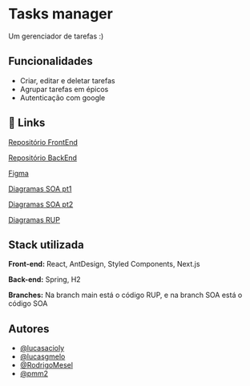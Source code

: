 
# Tasks manager

Um gerenciador de tarefas :)


## Funcionalidades

- Criar, editar e deletar tarefas
- Agrupar tarefas em épicos
- Autenticação com google



## 🔗 Links
[Repositório FrontEnd](https://github.com/lucasgmelo/habiting)

[Repositório BackEnd](https://github.com/lucasacioly/tasks-manager)

[Figma](https://www.figma.com/file/cUCzaQh6hjB6Bj0STDFqpz/Tasks-Manager?type=design&node-id=0%3A1&mode=design&t=6w9Z3371dmRGQQ8y-1)

[Diagramas SOA pt1](https://online.visual-paradigm.com/share.jsp?id=323636343737312d31#diagram:workspace=acnbcjhx&proj=0&id=1)

[Diagramas SOA pt2](https://online.visual-paradigm.com/share.jsp?id=323636343737312d32#diagram:workspace=acnbcjhx&proj=0&id=2)

[Diagramas RUP](https://online.visual-paradigm.com/share.jsp?id=323636343737312d33#diagram:workspace=acnbcjhx&proj=0&id=3)
## Stack utilizada

**Front-end:** React, AntDesign, Styled Components, Next.js

**Back-end:** Spring, H2

**Branches:** Na branch main está o código RUP, e na branch SOA está o código SOA


## Autores

- [@lucasacioly](https://github.com/lucasacioly)
- [@lucasgmelo](https://github.com/lucasgmelo)
- [@RodrigoMesel](https://github.com/RodrigoMesel)
- [@pmm2](https://github.com/pmm2)



